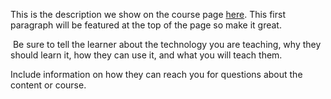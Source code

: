 This is the description we show on the course page [here](https://lab.github.com/ekawa-nikkidenso/noise_signal). This first paragraph will be featured at the top of the page so make it great.
​

​
Be sure to tell the learner about the technology you are teaching, why they should learn it, how they can use it, and what you will teach them.
​


Include information on how they can reach you for questions about the content or course. 